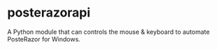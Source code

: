 # posterazorapi
A Python module that can controls the mouse &amp; keyboard to automate PosteRazor for Windows.
